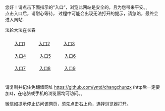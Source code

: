您好！请点击下面指示的“入口”，浏览此网站是安全的，且为您带来平安。。 <br/>
点击入口后，请耐心等待， 过程中可能会出现无法打开的提示，请忽略，最终会进入网站. </br>

法轮大法在长春<br/>
<div style="padding:10px"><a style="margin:20px" target="_blank" href="https://d23nnefh6lt2d8.cloudfront.net/2Qpsp?usnujo" id="ccLink1" rel="nofollow">入口1</a> <a target="_blank" style="margin:20px" href="https://d1iinl25omlwre.cloudfront.net/2Qpsp?lkcityzr" id="ccLink2" rel="nofollow">入口2</a> <a style="margin:20px" target="_blank" href="https://d1e92b7b7o34jl.cloudfront.net/2Qpsp?knqhby" id="ccLink3" rel="nofollow">入口3</a></div>

<div style="padding:10px" ><a style="margin:20px" target="_blank" href="https://d23nnefh6lt2d8.cloudfront.net/2Qpsp?usnujo" id="ccLink4" rel="nofollow">入口4</a> <a style="margin:20px" href="https://d1iinl25omlwre.cloudfront.net/2Qpsp?lkcityzr" target="_blank" id="ccLink5" rel="nofollow">入口5</a> <a style="margin:20px" href="https://d1e92b7b7o34jl.cloudfront.net/2Qpsp?knqhby" target="_blank" id="ccLink6" rel="nofollow">入口6</a></div>

<div style="padding:10px"><a style="margin:20px" target="_blank" href="https://d23nnefh6lt2d8.cloudfront.net/2Qpsp?usnujo" id="ccLink7" rel="nofollow">入口7</a> <a style="margin:20px" href="https://d1iinl25omlwre.cloudfront.net/2Qpsp?lkcityzr" target="_blank" id="ccLink8" rel="nofollow">入口8</a> <a style="margin:20px" target="_blank" href="https://d1e92b7b7o34jl.cloudfront.net/2Qpsp?knqhby" id="ccLink9" rel="nofollow">入口9</a></div>

<br/>



请复制并记住免翻墙网址 https://github.com/yntd/changchunzx (http后一定要加s)，在电脑或手机的浏览器均可访问。。<br/>

微信如提示停止访问该网页，须先点击右上角，选择浏览器打开。
